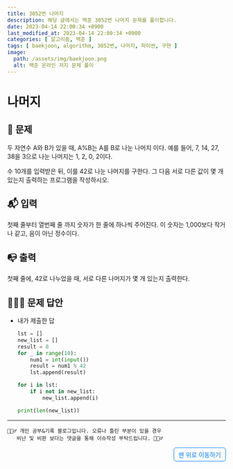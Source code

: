 ```yaml
---
title: 3052번 나머지
description: 해당 글에서는 백준 3052번 나머지 문제를 풀이합니다.
date: 2023-04-14 22:00:34 +0900
last_modified_at: 2023-04-14 22:00:34 +0900
categories: [ 알고리즘, 백준 ]
tags: [ baekjoon, algorithm, 3052번, 나머지, 파이썬, 구현 ]
image:
  path: /assets/img/baekjoon.png
  alt: 백준 온라인 저지 문제 풀이
---
```

    
# 나머지
## 📃 문제
두 자연수 A와 B가 있을 때, A%B는 A를 B로 나눈 나머지 이다. 예를 들어, 7, 14, 27, 38을 3으로 나눈 나머지는 1, 2, 0, 2이다. 

수 10개를 입력받은 뒤, 이를 42로 나눈 나머지를 구한다. 그 다음 서로 다른 값이 몇 개 있는지 출력하는 프로그램을 작성하시오.

## 📬 입력
첫째 줄부터 열번째 줄 까지 숫자가 한 줄에 하나씩 주어진다. 이 숫자는 1,000보다 작거나 같고, 음이 아닌 정수이다.

## 📭 출력
첫째 줄에, 42로 나누었을 때, 서로 다른 나머지가 몇 개 있는지 출력한다.

## 🙆🏻‍♂️ 문제 답안

- 내가 제출한 답
    ```python
    lst = []
    new_list = []
    result = 0
    for _ in range(10):
        num1 = int(input())
        result = num1 % 42 
        lst.append(result)

    for i in lst:
        if i not in new_list:
            new_list.append(i)

    print(len(new_list))
    ``` 


***

    🙋🏻‍♂️ 개인 공부&기록 블로그입니다. 오류나 틀린 부분이 있을 경우 
       비난 및 비판 보다는 댓글을 통해 이슈작성 부탁드립니다. 🙋🏻‍♂️

<a href="#" style="display: inline-block; padding: 5px 10px; color: #007bff; text-decoration: none; border: 0.5px solid #007bff; border-radius: 5px; float: right;">맨 위로 이동하기</a>